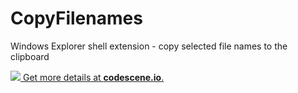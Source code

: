 # CopyFilenames
Windows Explorer shell extension - copy selected file names to the clipboard

[![](https://codescene.io/projects/518/status.svg) Get more details at **codescene.io**.](https://codescene.io/projects/518/jobs/latest-successful/results)
